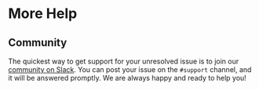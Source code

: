 # More Help

## Community

The quickest way to get support for your unresolved issue is to join our [community on Slack](https://join.slack.com/t/lineacommunity/shared_invite/zt-18kizfn3b-1Qu_HDT3ahGudnAwoFAw9Q).
You can post your issue on the ``#support`` channel, and it will be answered promptly. We are always happy and ready to help you!
